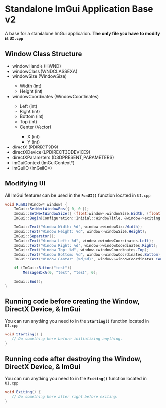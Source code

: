 # Standalone ImGui Application Base v2
A base for a standalone ImGui application. **The only file you have to modify is `UI.cpp`**

## Window Class Structure
<ul>
<li>windowHandle (HWND)</li>
<li>windowClass (WNDCLASSEXA)</li>
<li>windowSize (WindowSize)</li>
<ul>
  <li>Width (int)</li>
  <li>Height (int)</li>
</ul>
<li>windowCoordinates (WindowCoordinates)</li>
<ul>
  <li>Left (int)</li>
  <li>Right (int)</li>
  <li>Bottom (int)</li>
  <li>Top (int)</li>
  <li>Center (Vector)</li>
  <ul>
    <li>X (int)</li>
    <li>Y (int)</li>
  </ul>
</ul>
<li>directX (PDIRECT3D9)</li>
<li>directXDevice (LPDIRECT3DDEVICE9)</li>
<li>directXParameters (D3DPRESENT_PARAMETERS)</li>
<li>imGuiContext (ImGuiContext*)</li>
<li>imGuiIO (ImGuiIO*)</li>
</ul>

## Modifying UI
All ImGui features can be used in the **`RunUI()`** function located in `UI.cpp`
```cs
void RunUI(Window* window) {
	ImGui::SetNextWindowPos({ 0, 0 });
	ImGui::SetNextWindowSize({ (float)window->windowSize.Width, (float)window->windowSize.Height });
	ImGui::Begin(Configuration::Initial::WindowTitle, &window->exiting, ImGuiWindowFlags_NoResize | ImGuiWindowFlags_NoSavedSettings | ImGuiWindowFlags_NoCollapse | ImGuiWindowFlags_NoMove);

	ImGui::Text("Window Width: %d", window->windowSize.Width);
	ImGui::Text("Window Height: %d", window->windowSize.Height);
	ImGui::Separator();
	ImGui::Text("Window Left: %d", window->windowCoordinates.Left);
	ImGui::Text("Window Right: %d", window->windowCoordinates.Right);
	ImGui::Text("Window Top: %d", window->windowCoordinates.Top);
	ImGui::Text("Window Bottom: %d", window->windowCoordinates.Bottom);
	ImGui::Text("Window Center: (%d,%d)", window->windowCoordinates.Center.x, window->windowCoordinates.Center.y);

	if (ImGui::Button("test"))
		MessageBoxA(0, "test", "test", 0);

	ImGui::End();
}
```

## Running code before creating the Window, DirectX Device, & ImGui
You can run anything you need to in the **`Starting()`** function located in `UI.cpp`
```cs
void Starting() {
   // Do something here before initializing anything.
}
```

## Running code after destroying the Window, DirectX Device, & ImGui
You can run anything you need to in the **`Exiting()`** function located in `UI.cpp`
```cs
void Exiting() {
   // Do something here after right before exiting.
}
```
